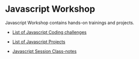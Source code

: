 # Javascript Workshop

Javascript Workshop contains hands-on trainings and projects.

- [List of Javascript Coding  challenges](./coding-challenges/README.md)

- [List of Javascript Projects](./Projects/README.md)

- [Javascript Session Class-notes](./class-notes/README.md)
